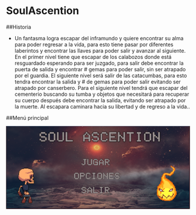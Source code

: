 # SoulAscention

##Historia
  * Un fantasma logra escapar del inframundo y quiere encontrar su alma para poder regresar a la vida, para esto tiene pasar por diferentes laberintos y encontrar las llaves para poder salir y avanzar al siguiente. En el primer nivel tiene que escapar de los calabozos donde está resguardado esperando para ser juzgado, para salir debe encontrar la puerta de salida y encontrar # gemas para poder salir, sin ser atrapado por el guardia. 
El siguiente nivel será salir de las catacumbas, para esto tendra encontrar la salida y # de gemas para poder salir evitando ser atrapado por canserbero.
Para el siguiente nivel tendrá que escapar del cementerio buscando su tumba y objetos que necesitará para recuperar su cuerpo después debe encontrar la salida, evitando ser atrapado por la muerte. 
Al escapara caminara hacia su libertad y de regreso a la vida..


##Menú principal
<p align="center">
  <img src="MenuPrincipal.png" alt="MenuPrincipal" />
</p>
